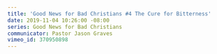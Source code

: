```yaml
---
title: 'Good News for Bad Christians #4 The Cure for Bitterness'
date: 2019-11-04 10:26:00 -08:00
series: Good News for Bad Christians
communicator: Pastor Jason Graves
vimeo_id: 370950898
---
```


